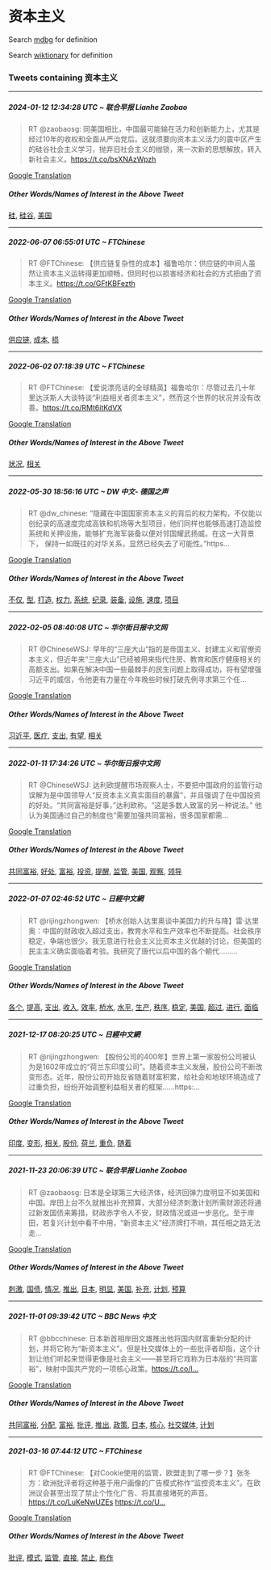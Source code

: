 # 资本主义

Search [mdbg](https://www.mdbg.net/chinese/dictionary?page=worddict&wdrst=0&wdqb=资本主义) for definition

Search [wiktionary](https://en.wiktionary.org/wiki/资本主义) for definition

### Tweets containing 资本主义

___
##### 2024-01-12 12:34:28 UTC ~ 联合早报 Lianhe Zaobao
> RT @zaobaosg: 同美国相比，中国最可能输在活力和创新能力上，尤其是经过10年的收权和全面从严治党后。这就须要向资本主义活力的震中区产生的硅谷社会主义学习，抛弃旧社会主义的枷锁，来一次新的思想解放，转入新社会主义。https://t.co/bsXNAzWpzh

[Google Translation](https://translate.google.com/?hi=en&tab=TT&sl=zh-CN&tl=en&op=translate&text=RT+%40zaobaosg%3A+%E5%90%8C%E7%BE%8E%E5%9B%BD%E7%9B%B8%E6%AF%94%EF%BC%8C%E4%B8%AD%E5%9B%BD%E6%9C%80%E5%8F%AF%E8%83%BD%E8%BE%93%E5%9C%A8%E6%B4%BB%E5%8A%9B%E5%92%8C%E5%88%9B%E6%96%B0%E8%83%BD%E5%8A%9B%E4%B8%8A%EF%BC%8C%E5%B0%A4%E5%85%B6%E6%98%AF%E7%BB%8F%E8%BF%8710%E5%B9%B4%E7%9A%84%E6%94%B6%E6%9D%83%E5%92%8C%E5%85%A8%E9%9D%A2%E4%BB%8E%E4%B8%A5%E6%B2%BB%E5%85%9A%E5%90%8E%E3%80%82%E8%BF%99%E5%B0%B1%E9%A1%BB%E8%A6%81%E5%90%91%E8%B5%84%E6%9C%AC%E4%B8%BB%E4%B9%89%E6%B4%BB%E5%8A%9B%E7%9A%84%E9%9C%87%E4%B8%AD%E5%8C%BA%E4%BA%A7%E7%94%9F%E7%9A%84%E7%A1%85%E8%B0%B7%E7%A4%BE%E4%BC%9A%E4%B8%BB%E4%B9%89%E5%AD%A6%E4%B9%A0%EF%BC%8C%E6%8A%9B%E5%BC%83%E6%97%A7%E7%A4%BE%E4%BC%9A%E4%B8%BB%E4%B9%89%E7%9A%84%E6%9E%B7%E9%94%81%EF%BC%8C%E6%9D%A5%E4%B8%80%E6%AC%A1%E6%96%B0%E7%9A%84%E6%80%9D%E6%83%B3%E8%A7%A3%E6%94%BE%EF%BC%8C%E8%BD%AC%E5%85%A5%E6%96%B0%E7%A4%BE%E4%BC%9A%E4%B8%BB%E4%B9%89%E3%80%82https%3A%2F%2Ft.co%2FbsXNAzWpzh)
##### Other Words/Names of Interest in the Above Tweet
[硅](硅.md), [硅谷](硅谷.md), [美国](美国.md)
___
##### 2022-06-07 06:55:01 UTC ~ FTChinese
> RT @FTChinese: 【供应链复杂性的成本】福鲁哈尔：供应链的中间人虽然让资本主义运转得更加顺畅，但同时也以损害经济和社会的方式扭曲了资本主义。https://t.co/GFtKBFezth

[Google Translation](https://translate.google.com/?hi=en&tab=TT&sl=zh-CN&tl=en&op=translate&text=RT+%40FTChinese%3A+%E3%80%90%E4%BE%9B%E5%BA%94%E9%93%BE%E5%A4%8D%E6%9D%82%E6%80%A7%E7%9A%84%E6%88%90%E6%9C%AC%E3%80%91%E7%A6%8F%E9%B2%81%E5%93%88%E5%B0%94%EF%BC%9A%E4%BE%9B%E5%BA%94%E9%93%BE%E7%9A%84%E4%B8%AD%E9%97%B4%E4%BA%BA%E8%99%BD%E7%84%B6%E8%AE%A9%E8%B5%84%E6%9C%AC%E4%B8%BB%E4%B9%89%E8%BF%90%E8%BD%AC%E5%BE%97%E6%9B%B4%E5%8A%A0%E9%A1%BA%E7%95%85%EF%BC%8C%E4%BD%86%E5%90%8C%E6%97%B6%E4%B9%9F%E4%BB%A5%E6%8D%9F%E5%AE%B3%E7%BB%8F%E6%B5%8E%E5%92%8C%E7%A4%BE%E4%BC%9A%E7%9A%84%E6%96%B9%E5%BC%8F%E6%89%AD%E6%9B%B2%E4%BA%86%E8%B5%84%E6%9C%AC%E4%B8%BB%E4%B9%89%E3%80%82https%3A%2F%2Ft.co%2FGFtKBFezth)
##### Other Words/Names of Interest in the Above Tweet
[供应链](供应链.md), [成本](成本.md), [损](损.md)
___
##### 2022-06-02 07:18:39 UTC ~ FTChinese
> RT @FTChinese: 【爱说漂亮话的全球精英】福鲁哈尔：尽管过去几十年里达沃斯人大谈特谈“利益相关者资本主义”，然而这个世界的状况并没有改善。https://t.co/RMt6itKdVX

[Google Translation](https://translate.google.com/?hi=en&tab=TT&sl=zh-CN&tl=en&op=translate&text=RT+%40FTChinese%3A+%E3%80%90%E7%88%B1%E8%AF%B4%E6%BC%82%E4%BA%AE%E8%AF%9D%E7%9A%84%E5%85%A8%E7%90%83%E7%B2%BE%E8%8B%B1%E3%80%91%E7%A6%8F%E9%B2%81%E5%93%88%E5%B0%94%EF%BC%9A%E5%B0%BD%E7%AE%A1%E8%BF%87%E5%8E%BB%E5%87%A0%E5%8D%81%E5%B9%B4%E9%87%8C%E8%BE%BE%E6%B2%83%E6%96%AF%E4%BA%BA%E5%A4%A7%E8%B0%88%E7%89%B9%E8%B0%88%E2%80%9C%E5%88%A9%E7%9B%8A%E7%9B%B8%E5%85%B3%E8%80%85%E8%B5%84%E6%9C%AC%E4%B8%BB%E4%B9%89%E2%80%9D%EF%BC%8C%E7%84%B6%E8%80%8C%E8%BF%99%E4%B8%AA%E4%B8%96%E7%95%8C%E7%9A%84%E7%8A%B6%E5%86%B5%E5%B9%B6%E6%B2%A1%E6%9C%89%E6%94%B9%E5%96%84%E3%80%82https%3A%2F%2Ft.co%2FRMt6itKdVX)
##### Other Words/Names of Interest in the Above Tweet
[状况](状况.md), [相关](相关.md)
___
##### 2022-05-30 18:56:16 UTC ~ DW 中文- 德国之声
> RT @dw_chinese: “隐藏在中国国家资本主义的背后的权力架构，不仅能以创纪录的高速度完成高铁和机场等大型项目，他们同样也能够高速打造监控系统和关押设施，能够扩充海军装备以便对邻国耀武扬威。在这一大背景下， 保持一如既往的对华关系，显然已经失去了可能性。”https…

[Google Translation](https://translate.google.com/?hi=en&tab=TT&sl=zh-CN&tl=en&op=translate&text=RT+%40dw_chinese%3A+%E2%80%9C%E9%9A%90%E8%97%8F%E5%9C%A8%E4%B8%AD%E5%9B%BD%E5%9B%BD%E5%AE%B6%E8%B5%84%E6%9C%AC%E4%B8%BB%E4%B9%89%E7%9A%84%E8%83%8C%E5%90%8E%E7%9A%84%E6%9D%83%E5%8A%9B%E6%9E%B6%E6%9E%84%EF%BC%8C%E4%B8%8D%E4%BB%85%E8%83%BD%E4%BB%A5%E5%88%9B%E7%BA%AA%E5%BD%95%E7%9A%84%E9%AB%98%E9%80%9F%E5%BA%A6%E5%AE%8C%E6%88%90%E9%AB%98%E9%93%81%E5%92%8C%E6%9C%BA%E5%9C%BA%E7%AD%89%E5%A4%A7%E5%9E%8B%E9%A1%B9%E7%9B%AE%EF%BC%8C%E4%BB%96%E4%BB%AC%E5%90%8C%E6%A0%B7%E4%B9%9F%E8%83%BD%E5%A4%9F%E9%AB%98%E9%80%9F%E6%89%93%E9%80%A0%E7%9B%91%E6%8E%A7%E7%B3%BB%E7%BB%9F%E5%92%8C%E5%85%B3%E6%8A%BC%E8%AE%BE%E6%96%BD%EF%BC%8C%E8%83%BD%E5%A4%9F%E6%89%A9%E5%85%85%E6%B5%B7%E5%86%9B%E8%A3%85%E5%A4%87%E4%BB%A5%E4%BE%BF%E5%AF%B9%E9%82%BB%E5%9B%BD%E8%80%80%E6%AD%A6%E6%89%AC%E5%A8%81%E3%80%82%E5%9C%A8%E8%BF%99%E4%B8%80%E5%A4%A7%E8%83%8C%E6%99%AF%E4%B8%8B%EF%BC%8C+%E4%BF%9D%E6%8C%81%E4%B8%80%E5%A6%82%E6%97%A2%E5%BE%80%E7%9A%84%E5%AF%B9%E5%8D%8E%E5%85%B3%E7%B3%BB%EF%BC%8C%E6%98%BE%E7%84%B6%E5%B7%B2%E7%BB%8F%E5%A4%B1%E5%8E%BB%E4%BA%86%E5%8F%AF%E8%83%BD%E6%80%A7%E3%80%82%E2%80%9Dhttps%E2%80%A6)
##### Other Words/Names of Interest in the Above Tweet
[不仅](不仅.md), [型](型.md), [打造](打造.md), [权力](权力.md), [系统](系统.md), [纪录](纪录.md), [装备](装备.md), [设施](设施.md), [速度](速度.md), [项目](项目.md)
___
##### 2022-02-05 08:40:08 UTC ~ 华尔街日报中文网
> RT @ChineseWSJ: 早年的“三座大山”指的是帝国主义、封建主义和官僚资本主义，但近年来“三座大山”已经被用来指代住房、教育和医疗健康相关的高额支出。如果在解决中国一些最棘手的民生问题上取得成功，将有望增强习近平的威信，令他更有力量在今年晚些时候打破先例寻求第三个任…

[Google Translation](https://translate.google.com/?hi=en&tab=TT&sl=zh-CN&tl=en&op=translate&text=RT+%40ChineseWSJ%3A+%E6%97%A9%E5%B9%B4%E7%9A%84%E2%80%9C%E4%B8%89%E5%BA%A7%E5%A4%A7%E5%B1%B1%E2%80%9D%E6%8C%87%E7%9A%84%E6%98%AF%E5%B8%9D%E5%9B%BD%E4%B8%BB%E4%B9%89%E3%80%81%E5%B0%81%E5%BB%BA%E4%B8%BB%E4%B9%89%E5%92%8C%E5%AE%98%E5%83%9A%E8%B5%84%E6%9C%AC%E4%B8%BB%E4%B9%89%EF%BC%8C%E4%BD%86%E8%BF%91%E5%B9%B4%E6%9D%A5%E2%80%9C%E4%B8%89%E5%BA%A7%E5%A4%A7%E5%B1%B1%E2%80%9D%E5%B7%B2%E7%BB%8F%E8%A2%AB%E7%94%A8%E6%9D%A5%E6%8C%87%E4%BB%A3%E4%BD%8F%E6%88%BF%E3%80%81%E6%95%99%E8%82%B2%E5%92%8C%E5%8C%BB%E7%96%97%E5%81%A5%E5%BA%B7%E7%9B%B8%E5%85%B3%E7%9A%84%E9%AB%98%E9%A2%9D%E6%94%AF%E5%87%BA%E3%80%82%E5%A6%82%E6%9E%9C%E5%9C%A8%E8%A7%A3%E5%86%B3%E4%B8%AD%E5%9B%BD%E4%B8%80%E4%BA%9B%E6%9C%80%E6%A3%98%E6%89%8B%E7%9A%84%E6%B0%91%E7%94%9F%E9%97%AE%E9%A2%98%E4%B8%8A%E5%8F%96%E5%BE%97%E6%88%90%E5%8A%9F%EF%BC%8C%E5%B0%86%E6%9C%89%E6%9C%9B%E5%A2%9E%E5%BC%BA%E4%B9%A0%E8%BF%91%E5%B9%B3%E7%9A%84%E5%A8%81%E4%BF%A1%EF%BC%8C%E4%BB%A4%E4%BB%96%E6%9B%B4%E6%9C%89%E5%8A%9B%E9%87%8F%E5%9C%A8%E4%BB%8A%E5%B9%B4%E6%99%9A%E4%BA%9B%E6%97%B6%E5%80%99%E6%89%93%E7%A0%B4%E5%85%88%E4%BE%8B%E5%AF%BB%E6%B1%82%E7%AC%AC%E4%B8%89%E4%B8%AA%E4%BB%BB%E2%80%A6)
##### Other Words/Names of Interest in the Above Tweet
[习近平](习近平.md), [医疗](医疗.md), [支出](支出.md), [有望](有望.md), [相关](相关.md)
___
##### 2022-01-11 17:34:26 UTC ~ 华尔街日报中文网
> RT @ChineseWSJ: 达利欧提醒市场观察人士，不要把中国政府的监管行动误解为是中国领导人“反资本主义真实面目的暴露”，并且强调了在中国投资的好处。“共同富裕是好事，”达利欧称。“这是多数人致富的另一种说法。” 他认为美国通过自己的制度也“需要加强共同富裕，很多国家都需…

[Google Translation](https://translate.google.com/?hi=en&tab=TT&sl=zh-CN&tl=en&op=translate&text=RT+%40ChineseWSJ%3A+%E8%BE%BE%E5%88%A9%E6%AC%A7%E6%8F%90%E9%86%92%E5%B8%82%E5%9C%BA%E8%A7%82%E5%AF%9F%E4%BA%BA%E5%A3%AB%EF%BC%8C%E4%B8%8D%E8%A6%81%E6%8A%8A%E4%B8%AD%E5%9B%BD%E6%94%BF%E5%BA%9C%E7%9A%84%E7%9B%91%E7%AE%A1%E8%A1%8C%E5%8A%A8%E8%AF%AF%E8%A7%A3%E4%B8%BA%E6%98%AF%E4%B8%AD%E5%9B%BD%E9%A2%86%E5%AF%BC%E4%BA%BA%E2%80%9C%E5%8F%8D%E8%B5%84%E6%9C%AC%E4%B8%BB%E4%B9%89%E7%9C%9F%E5%AE%9E%E9%9D%A2%E7%9B%AE%E7%9A%84%E6%9A%B4%E9%9C%B2%E2%80%9D%EF%BC%8C%E5%B9%B6%E4%B8%94%E5%BC%BA%E8%B0%83%E4%BA%86%E5%9C%A8%E4%B8%AD%E5%9B%BD%E6%8A%95%E8%B5%84%E7%9A%84%E5%A5%BD%E5%A4%84%E3%80%82%E2%80%9C%E5%85%B1%E5%90%8C%E5%AF%8C%E8%A3%95%E6%98%AF%E5%A5%BD%E4%BA%8B%EF%BC%8C%E2%80%9D%E8%BE%BE%E5%88%A9%E6%AC%A7%E7%A7%B0%E3%80%82%E2%80%9C%E8%BF%99%E6%98%AF%E5%A4%9A%E6%95%B0%E4%BA%BA%E8%87%B4%E5%AF%8C%E7%9A%84%E5%8F%A6%E4%B8%80%E7%A7%8D%E8%AF%B4%E6%B3%95%E3%80%82%E2%80%9D+%E4%BB%96%E8%AE%A4%E4%B8%BA%E7%BE%8E%E5%9B%BD%E9%80%9A%E8%BF%87%E8%87%AA%E5%B7%B1%E7%9A%84%E5%88%B6%E5%BA%A6%E4%B9%9F%E2%80%9C%E9%9C%80%E8%A6%81%E5%8A%A0%E5%BC%BA%E5%85%B1%E5%90%8C%E5%AF%8C%E8%A3%95%EF%BC%8C%E5%BE%88%E5%A4%9A%E5%9B%BD%E5%AE%B6%E9%83%BD%E9%9C%80%E2%80%A6)
##### Other Words/Names of Interest in the Above Tweet
[共同富裕](共同富裕.md), [好处](好处.md), [富裕](富裕.md), [投资](投资.md), [提醒](提醒.md), [监管](监管.md), [美国](美国.md), [观察](观察.md), [领导](领导.md)
___
##### 2022-01-07 02:46:52 UTC ~ 日經中文網
> RT @rijingzhongwen: 【桥水创始人达里奥谈中美国力的升与降】雷·达里奥：中国的财政收入超过支出，教育水平和生产效率也不断提高。社会秩序稳定，争端也很少。我无意进行社会主义比资本主义优越的讨论，但美国的民主主义确实面临着考验。我研究了唐代以后中国的各个朝代………

[Google Translation](https://translate.google.com/?hi=en&tab=TT&sl=zh-CN&tl=en&op=translate&text=RT+%40rijingzhongwen%3A+%E3%80%90%E6%A1%A5%E6%B0%B4%E5%88%9B%E5%A7%8B%E4%BA%BA%E8%BE%BE%E9%87%8C%E5%A5%A5%E8%B0%88%E4%B8%AD%E7%BE%8E%E5%9B%BD%E5%8A%9B%E7%9A%84%E5%8D%87%E4%B8%8E%E9%99%8D%E3%80%91%E9%9B%B7%C2%B7%E8%BE%BE%E9%87%8C%E5%A5%A5%EF%BC%9A%E4%B8%AD%E5%9B%BD%E7%9A%84%E8%B4%A2%E6%94%BF%E6%94%B6%E5%85%A5%E8%B6%85%E8%BF%87%E6%94%AF%E5%87%BA%EF%BC%8C%E6%95%99%E8%82%B2%E6%B0%B4%E5%B9%B3%E5%92%8C%E7%94%9F%E4%BA%A7%E6%95%88%E7%8E%87%E4%B9%9F%E4%B8%8D%E6%96%AD%E6%8F%90%E9%AB%98%E3%80%82%E7%A4%BE%E4%BC%9A%E7%A7%A9%E5%BA%8F%E7%A8%B3%E5%AE%9A%EF%BC%8C%E4%BA%89%E7%AB%AF%E4%B9%9F%E5%BE%88%E5%B0%91%E3%80%82%E6%88%91%E6%97%A0%E6%84%8F%E8%BF%9B%E8%A1%8C%E7%A4%BE%E4%BC%9A%E4%B8%BB%E4%B9%89%E6%AF%94%E8%B5%84%E6%9C%AC%E4%B8%BB%E4%B9%89%E4%BC%98%E8%B6%8A%E7%9A%84%E8%AE%A8%E8%AE%BA%EF%BC%8C%E4%BD%86%E7%BE%8E%E5%9B%BD%E7%9A%84%E6%B0%91%E4%B8%BB%E4%B8%BB%E4%B9%89%E7%A1%AE%E5%AE%9E%E9%9D%A2%E4%B8%B4%E7%9D%80%E8%80%83%E9%AA%8C%E3%80%82%E6%88%91%E7%A0%94%E7%A9%B6%E4%BA%86%E5%94%90%E4%BB%A3%E4%BB%A5%E5%90%8E%E4%B8%AD%E5%9B%BD%E7%9A%84%E5%90%84%E4%B8%AA%E6%9C%9D%E4%BB%A3%E2%80%A6%E2%80%A6%E2%80%A6)
##### Other Words/Names of Interest in the Above Tweet
[各个](各个.md), [提高](提高.md), [支出](支出.md), [收入](收入.md), [效率](效率.md), [桥水](桥水.md), [水平](水平.md), [生产](生产.md), [秩序](秩序.md), [稳定](稳定.md), [美国](美国.md), [超过](超过.md), [进行](进行.md), [面临](面临.md)
___
##### 2021-12-17 08:20:25 UTC ~ 日經中文網
> RT @rijingzhongwen: 【股份公司的400年】世界上第一家股份公司被认为是1602年成立的“荷兰东印度公司”。随着资本主义发展，股份公司不断改变形态。近年，股份公司开始反省随着财富积累，给社会和地球环境造成了过重负担，纷纷开始调整利益相关者的框架……https:…

[Google Translation](https://translate.google.com/?hi=en&tab=TT&sl=zh-CN&tl=en&op=translate&text=RT+%40rijingzhongwen%3A+%E3%80%90%E8%82%A1%E4%BB%BD%E5%85%AC%E5%8F%B8%E7%9A%84400%E5%B9%B4%E3%80%91%E4%B8%96%E7%95%8C%E4%B8%8A%E7%AC%AC%E4%B8%80%E5%AE%B6%E8%82%A1%E4%BB%BD%E5%85%AC%E5%8F%B8%E8%A2%AB%E8%AE%A4%E4%B8%BA%E6%98%AF1602%E5%B9%B4%E6%88%90%E7%AB%8B%E7%9A%84%E2%80%9C%E8%8D%B7%E5%85%B0%E4%B8%9C%E5%8D%B0%E5%BA%A6%E5%85%AC%E5%8F%B8%E2%80%9D%E3%80%82%E9%9A%8F%E7%9D%80%E8%B5%84%E6%9C%AC%E4%B8%BB%E4%B9%89%E5%8F%91%E5%B1%95%EF%BC%8C%E8%82%A1%E4%BB%BD%E5%85%AC%E5%8F%B8%E4%B8%8D%E6%96%AD%E6%94%B9%E5%8F%98%E5%BD%A2%E6%80%81%E3%80%82%E8%BF%91%E5%B9%B4%EF%BC%8C%E8%82%A1%E4%BB%BD%E5%85%AC%E5%8F%B8%E5%BC%80%E5%A7%8B%E5%8F%8D%E7%9C%81%E9%9A%8F%E7%9D%80%E8%B4%A2%E5%AF%8C%E7%A7%AF%E7%B4%AF%EF%BC%8C%E7%BB%99%E7%A4%BE%E4%BC%9A%E5%92%8C%E5%9C%B0%E7%90%83%E7%8E%AF%E5%A2%83%E9%80%A0%E6%88%90%E4%BA%86%E8%BF%87%E9%87%8D%E8%B4%9F%E6%8B%85%EF%BC%8C%E7%BA%B7%E7%BA%B7%E5%BC%80%E5%A7%8B%E8%B0%83%E6%95%B4%E5%88%A9%E7%9B%8A%E7%9B%B8%E5%85%B3%E8%80%85%E7%9A%84%E6%A1%86%E6%9E%B6%E2%80%A6%E2%80%A6https%3A%E2%80%A6)
##### Other Words/Names of Interest in the Above Tweet
[印度](印度.md), [变形](变形.md), [相关](相关.md), [股份](股份.md), [荷兰](荷兰.md), [重负](重负.md), [随着](随着.md)
___
##### 2021-11-23 20:06:39 UTC ~ 联合早报 Lianhe Zaobao
> RT @zaobaosg: 日本是全球第三大经济体，经济回弹力度明显不如美国和中国。岸田上台不久就推出补充预算，大部分经济刺激计划所需财源还将通过新发国债来筹措，财政赤字令人不安，财政情况或进一步恶化。至于岸田，若复兴计划中看不中用，“新资本主义”经济牌打不响，其任相之路无法走…

[Google Translation](https://translate.google.com/?hi=en&tab=TT&sl=zh-CN&tl=en&op=translate&text=RT+%40zaobaosg%3A+%E6%97%A5%E6%9C%AC%E6%98%AF%E5%85%A8%E7%90%83%E7%AC%AC%E4%B8%89%E5%A4%A7%E7%BB%8F%E6%B5%8E%E4%BD%93%EF%BC%8C%E7%BB%8F%E6%B5%8E%E5%9B%9E%E5%BC%B9%E5%8A%9B%E5%BA%A6%E6%98%8E%E6%98%BE%E4%B8%8D%E5%A6%82%E7%BE%8E%E5%9B%BD%E5%92%8C%E4%B8%AD%E5%9B%BD%E3%80%82%E5%B2%B8%E7%94%B0%E4%B8%8A%E5%8F%B0%E4%B8%8D%E4%B9%85%E5%B0%B1%E6%8E%A8%E5%87%BA%E8%A1%A5%E5%85%85%E9%A2%84%E7%AE%97%EF%BC%8C%E5%A4%A7%E9%83%A8%E5%88%86%E7%BB%8F%E6%B5%8E%E5%88%BA%E6%BF%80%E8%AE%A1%E5%88%92%E6%89%80%E9%9C%80%E8%B4%A2%E6%BA%90%E8%BF%98%E5%B0%86%E9%80%9A%E8%BF%87%E6%96%B0%E5%8F%91%E5%9B%BD%E5%80%BA%E6%9D%A5%E7%AD%B9%E6%8E%AA%EF%BC%8C%E8%B4%A2%E6%94%BF%E8%B5%A4%E5%AD%97%E4%BB%A4%E4%BA%BA%E4%B8%8D%E5%AE%89%EF%BC%8C%E8%B4%A2%E6%94%BF%E6%83%85%E5%86%B5%E6%88%96%E8%BF%9B%E4%B8%80%E6%AD%A5%E6%81%B6%E5%8C%96%E3%80%82%E8%87%B3%E4%BA%8E%E5%B2%B8%E7%94%B0%EF%BC%8C%E8%8B%A5%E5%A4%8D%E5%85%B4%E8%AE%A1%E5%88%92%E4%B8%AD%E7%9C%8B%E4%B8%8D%E4%B8%AD%E7%94%A8%EF%BC%8C%E2%80%9C%E6%96%B0%E8%B5%84%E6%9C%AC%E4%B8%BB%E4%B9%89%E2%80%9D%E7%BB%8F%E6%B5%8E%E7%89%8C%E6%89%93%E4%B8%8D%E5%93%8D%EF%BC%8C%E5%85%B6%E4%BB%BB%E7%9B%B8%E4%B9%8B%E8%B7%AF%E6%97%A0%E6%B3%95%E8%B5%B0%E2%80%A6)
##### Other Words/Names of Interest in the Above Tweet
[刺激](刺激.md), [国债](国债.md), [情况](情况.md), [推出](推出.md), [日本](日本.md), [明显](明显.md), [美国](美国.md), [补充](补充.md), [计划](计划.md), [预算](预算.md)
___
##### 2021-11-01 09:39:42 UTC ~ BBC News 中文
> RT @bbcchinese: 日本新首相岸田文雄推出他将国内财富重新分配的计划，并将它称为“新资本主义”。但是社交媒体上的一些批评者却指，这个计划让他们听起来觉得更像是社会主义——甚至将它戏称为日本版的“共同富裕”，映射中国共产党的一项核心政策。https://t.co/l…

[Google Translation](https://translate.google.com/?hi=en&tab=TT&sl=zh-CN&tl=en&op=translate&text=RT+%40bbcchinese%3A+%E6%97%A5%E6%9C%AC%E6%96%B0%E9%A6%96%E7%9B%B8%E5%B2%B8%E7%94%B0%E6%96%87%E9%9B%84%E6%8E%A8%E5%87%BA%E4%BB%96%E5%B0%86%E5%9B%BD%E5%86%85%E8%B4%A2%E5%AF%8C%E9%87%8D%E6%96%B0%E5%88%86%E9%85%8D%E7%9A%84%E8%AE%A1%E5%88%92%EF%BC%8C%E5%B9%B6%E5%B0%86%E5%AE%83%E7%A7%B0%E4%B8%BA%E2%80%9C%E6%96%B0%E8%B5%84%E6%9C%AC%E4%B8%BB%E4%B9%89%E2%80%9D%E3%80%82%E4%BD%86%E6%98%AF%E7%A4%BE%E4%BA%A4%E5%AA%92%E4%BD%93%E4%B8%8A%E7%9A%84%E4%B8%80%E4%BA%9B%E6%89%B9%E8%AF%84%E8%80%85%E5%8D%B4%E6%8C%87%EF%BC%8C%E8%BF%99%E4%B8%AA%E8%AE%A1%E5%88%92%E8%AE%A9%E4%BB%96%E4%BB%AC%E5%90%AC%E8%B5%B7%E6%9D%A5%E8%A7%89%E5%BE%97%E6%9B%B4%E5%83%8F%E6%98%AF%E7%A4%BE%E4%BC%9A%E4%B8%BB%E4%B9%89%E2%80%94%E2%80%94%E7%94%9A%E8%87%B3%E5%B0%86%E5%AE%83%E6%88%8F%E7%A7%B0%E4%B8%BA%E6%97%A5%E6%9C%AC%E7%89%88%E7%9A%84%E2%80%9C%E5%85%B1%E5%90%8C%E5%AF%8C%E8%A3%95%E2%80%9D%EF%BC%8C%E6%98%A0%E5%B0%84%E4%B8%AD%E5%9B%BD%E5%85%B1%E4%BA%A7%E5%85%9A%E7%9A%84%E4%B8%80%E9%A1%B9%E6%A0%B8%E5%BF%83%E6%94%BF%E7%AD%96%E3%80%82https%3A%2F%2Ft.co%2Fl%E2%80%A6)
##### Other Words/Names of Interest in the Above Tweet
[共同富裕](共同富裕.md), [分配](分配.md), [富裕](富裕.md), [批评](批评.md), [推出](推出.md), [政策](政策.md), [日本](日本.md), [核心](核心.md), [社交媒体](社交媒体.md), [计划](计划.md)
___
##### 2021-03-16 07:44:12 UTC ~ FTChinese
> RT @FTChinese: 【对Cookie使用的监管，欧盟走到了哪一步？】张冬方：欧洲批评者将这种基于用户画像的广告模式称作“监控资本主义”。在欧洲议会甚至出现了禁止个性化广告、将其直接堵死的声音。https://t.co/LuKeNwUZEs https://t.co/U…

[Google Translation](https://translate.google.com/?hi=en&tab=TT&sl=zh-CN&tl=en&op=translate&text=RT+%40FTChinese%3A+%E3%80%90%E5%AF%B9Cookie%E4%BD%BF%E7%94%A8%E7%9A%84%E7%9B%91%E7%AE%A1%EF%BC%8C%E6%AC%A7%E7%9B%9F%E8%B5%B0%E5%88%B0%E4%BA%86%E5%93%AA%E4%B8%80%E6%AD%A5%EF%BC%9F%E3%80%91%E5%BC%A0%E5%86%AC%E6%96%B9%EF%BC%9A%E6%AC%A7%E6%B4%B2%E6%89%B9%E8%AF%84%E8%80%85%E5%B0%86%E8%BF%99%E7%A7%8D%E5%9F%BA%E4%BA%8E%E7%94%A8%E6%88%B7%E7%94%BB%E5%83%8F%E7%9A%84%E5%B9%BF%E5%91%8A%E6%A8%A1%E5%BC%8F%E7%A7%B0%E4%BD%9C%E2%80%9C%E7%9B%91%E6%8E%A7%E8%B5%84%E6%9C%AC%E4%B8%BB%E4%B9%89%E2%80%9D%E3%80%82%E5%9C%A8%E6%AC%A7%E6%B4%B2%E8%AE%AE%E4%BC%9A%E7%94%9A%E8%87%B3%E5%87%BA%E7%8E%B0%E4%BA%86%E7%A6%81%E6%AD%A2%E4%B8%AA%E6%80%A7%E5%8C%96%E5%B9%BF%E5%91%8A%E3%80%81%E5%B0%86%E5%85%B6%E7%9B%B4%E6%8E%A5%E5%A0%B5%E6%AD%BB%E7%9A%84%E5%A3%B0%E9%9F%B3%E3%80%82https%3A%2F%2Ft.co%2FLuKeNwUZEs+https%3A%2F%2Ft.co%2FU%E2%80%A6)
##### Other Words/Names of Interest in the Above Tweet
[批评](批评.md), [模式](模式.md), [监管](监管.md), [直接](直接.md), [禁止](禁止.md), [称作](称作.md)
